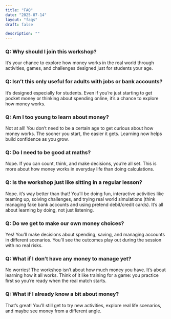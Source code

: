 ```yaml
---
title: "FAQ"
date: "2025-07-14"
layout: "faqs"
draft: false

description: ""
---
```


### Q: Why should I join this workshop?

It’s your chance to explore how money works in the real world through activities, games, and challenges designed just for students your age.


### Q: Isn’t this only useful for adults with jobs or bank accounts?

It’s designed especially for students. Even if you’re just starting to get pocket money or thinking about spending online, it’s a chance to explore how money works.

### Q: Am I too young to learn about money?

Not at all! You don’t need to be a certain age to get curious about how money works. The sooner you start, the easier it gets. Learning now helps build confidence as you grow.

### Q: Do I need to be good at maths?

Nope. If you can count, think, and make decisions, you’re all set. This is more about how money works in everyday life than doing calculations.

### Q: Is the workshop just like sitting in a regular lesson?

Nope. it’s way better than that! You’ll be doing fun, interactive activities like teaming up, solving challenges, and trying real world simulations (think managing fake bank accounts and using pretend debit/credit cards). It’s all about learning by doing, not just listening.

### Q: Do we get to make our own money choices?

Yes! You’ll make decisions about spending, saving, and managing accounts in different scenarios. You’ll see the outcomes play out during the session with no real risks.

### Q: What if I don’t have any money to manage yet?

No worries! The workshop isn’t about how much money you have. It’s about learning how it all works. Think of it like training for a game: you practice first so you’re ready when the real match starts.

### Q: What if I already know a bit about money?

That’s great! You’ll still get to try new activities, explore real life scenarios, and maybe see money from a different angle.